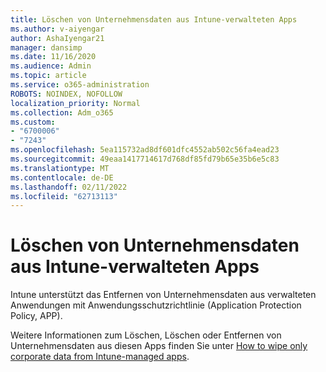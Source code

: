 ```yaml
---
title: Löschen von Unternehmensdaten aus Intune-verwalteten Apps
ms.author: v-aiyengar
author: AshaIyengar21
manager: dansimp
ms.date: 11/16/2020
ms.audience: Admin
ms.topic: article
ms.service: o365-administration
ROBOTS: NOINDEX, NOFOLLOW
localization_priority: Normal
ms.collection: Adm_o365
ms.custom:
- "6700006"
- "7243"
ms.openlocfilehash: 5ea115732ad8df601dfc4552ab502c56fa4ead23
ms.sourcegitcommit: 49eaa1417714617d768df85fd79b65e35b6e5c83
ms.translationtype: MT
ms.contentlocale: de-DE
ms.lasthandoff: 02/11/2022
ms.locfileid: "62713113"
---
```

# <a name="wipe-corporate-data-from-intune-managed-apps"></a>Löschen von Unternehmensdaten aus Intune-verwalteten Apps

Intune unterstützt das Entfernen von Unternehmensdaten aus verwalteten Anwendungen mit Anwendungsschutzrichtlinie (Application Protection Policy, APP). 

Weitere Informationen zum Löschen, Löschen oder Entfernen von Unternehmensdaten aus diesen Apps finden Sie unter [How to wipe only corporate data from Intune-managed apps](https://docs.microsoft.com/mem/intune/apps/apps-selective-wipe).

